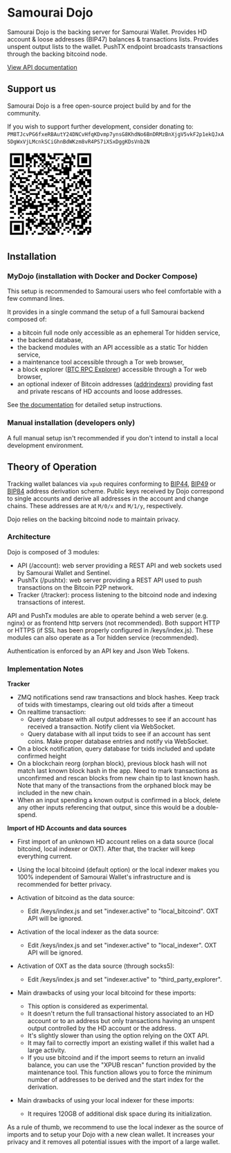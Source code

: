 # Samourai Dojo

Samourai Dojo is the backing server for Samourai Wallet. Provides HD account & loose addresses (BIP47) balances & transactions lists. Provides unspent output lists to the wallet. PushTX endpoint broadcasts transactions through the backing bitcoind node.

[View API documentation](../master/doc/README.md)

## Support us
Samourai Dojo is a free open-source project build by and for the community.

If you wish to support further development, consider donating to: `PM8TJcvPG6fxeRBAutY24DNCvHfqKDvmp7ynsG8KhdNo6BnDRMzBnXjgV5vkF2p1ekQJxA5DgWxVjLMcnkSCiGhnBdWKzm8vR4PS7iXSxDggKDsVnb2N`

<img alt="paynym.png" height="200" src="paynym.png" width="200"/>

## Installation ##

### MyDojo (installation with Docker and Docker Compose)

This setup is recommended to Samourai users who feel comfortable with a few command lines.

It provides in a single command the setup of a full Samourai backend composed of:

* a bitcoin full node only accessible as an ephemeral Tor hidden service,
* the backend database,
* the backend modules with an API accessible as a static Tor hidden service,
* a maintenance tool accessible through a Tor web browser,
* a block explorer ([BTC RPC Explorer](https://github.com/janoside/btc-rpc-explorer)) accessible through a Tor web browser,
* an optional indexer of Bitcoin addresses ([addrindexrs](https://github.com/Dojo-Open-Source-Project/addrindexrs)) providing fast and private rescans of HD accounts and loose addresses.

See [the documentation](./doc/DOCKER_setup.md) for detailed setup instructions.


### Manual installation (developers only)

A full manual setup isn't recommended if you don't intend to install a local development environment.


## Theory of Operation

Tracking wallet balances via `xpub` requires conforming to [BIP44](https://github.com/bitcoin/bips/blob/master/bip-0044.mediawiki), [BIP49](https://github.com/bitcoin/bips/blob/master/bip-0049.mediawiki) or [BIP84](https://github.com/bitcoin/bips/blob/master/bip-0084.mediawiki) address derivation scheme. Public keys received by Dojo correspond to single accounts and derive all addresses in the account and change chains. These addresses are at `M/0/x` and `M/1/y`, respectively.

Dojo relies on the backing bitcoind node to maintain privacy.


### Architecture

Dojo is composed of 3 modules:
* API (/account): web server providing a REST API and web sockets used by Samourai Wallet and Sentinel.
* PushTx (/pushtx): web server providing a REST API used to push transactions on the Bitcoin P2P network.
* Tracker (/tracker): process listening to the bitcoind node and indexing transactions of interest.

API and PushTx modules are able to operate behind a web server (e.g. nginx) or as frontend http servers (not recommended). Both support HTTP or HTTPS (if SSL has been properly configured in /keys/index.js). These modules can also operate as a Tor hidden service (recommended).

Authentication is enforced by an API key and Json Web Tokens.


### Implementation Notes

**Tracker**

* ZMQ notifications send raw transactions and block hashes. Keep track of txids with timestamps, clearing out old txids after a timeout
* On realtime transaction:
  * Query database with all output addresses to see if an account has received a transaction. Notify client via WebSocket.
  * Query database with all input txids to see if an account has sent coins. Make proper database entries and notify via WebSocket.
* On a block notification, query database for txids included and update confirmed height
* On a blockchain reorg (orphan block), previous block hash will not match last known block hash in the app. Need to mark transactions as unconfirmed and rescan blocks from new chain tip to last known hash. Note that many of the transactions from the orphaned block may be included in the new chain.
* When an input spending a known output is confirmed in a block, delete any other inputs referencing that output, since this would be a double-spend.


**Import of HD Accounts and data sources**

* First import of an unknown HD account relies on a data source (local bitcoind, local indexer or OXT). After that, the tracker will keep everything current.

* Using the local bitcoind (default option) or the local indexer makes you 100% independent of Samourai Wallet's infrastructure and is recommended for better privacy.

* Activation of bitcoind as the data source:
  * Edit /keys/index.js and set "indexer.active" to "local_bitcoind". OXT API will be ignored.

* Activation of the local indexer as the data source:
  * Edit /keys/index.js and set "indexer.active" to "local_indexer". OXT API will be ignored.

* Activation of OXT as the data source (through socks5):
  * Edit /keys/index.js and set "indexer.active" to "third_party_explorer".

* Main drawbacks of using your local bitcoind for these imports:
  * This option is considered as experimental.
  * It doesn't return the full transactional history associated to an HD account or to an address but only transactions having an unspent output controlled by the HD account or the address.
  * It's slightly slower than using the option relying on the OXT API.
  * It may fail to correctly import an existing wallet if this wallet had a large activity.
  * If you use bitcoind and if the import seems to return an invalid balance, you can use the "XPUB rescan" function provided by the maintenance tool. This function allows you to force the minimum number of addresses to be derived and the start index for the derivation.

* Main drawbacks of using your local indexer for these imports:
  * It requires 120GB of additional disk space during its initialization.

As a rule of thumb, we recommend to use the local indexer as the source of imports and to setup your Dojo with a new clean wallet. It increases your privacy and it removes all potential issues with the import of a large wallet.
